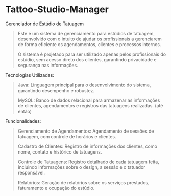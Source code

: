 # Tattoo-Studio-Manager
Gerenciador de Estúdio de Tatuagem
> Este é um sistema de gerenciamento para estúdios de tatuagem, desenvolvido com o 
> intuito de ajudar os profissionais a gerenciarem de forma eficiente os agendamentos, 
> clientes e processos internos. 
>
> O sistema é projetado para ser utilizado apenas pelos profissionais do estúdio, sem acesso 
> direto dos clientes, garantindo privacidade e segurança nas informações.

Tecnologias Utilizadas:

> Java: Linguagem principal para o desenvolvimento do sistema, garantindo desempenho e robustez.
>
> MySQL: Banco de dados relacional para armazenar as informações de clientes, agendamentos e registros das tatuagens realizadas.
> (até então)

Funcionalidades:

> Gerenciamento de Agendamentos: Agendamento de sessões de tatuagem, com controle de horários e clientes.
>
> Cadastro de Clientes: Registro de informações dos clientes, como nome, contato e histórico de tatuagens.
>
> Controle de Tatuagens: Registro detalhado de cada tatuagem feita, incluindo informações sobre o design, a sessão e o tatuador responsável.
>
> Relatórios: Geração de relatórios sobre os serviços prestados, faturamento e ocupação do estúdio.
